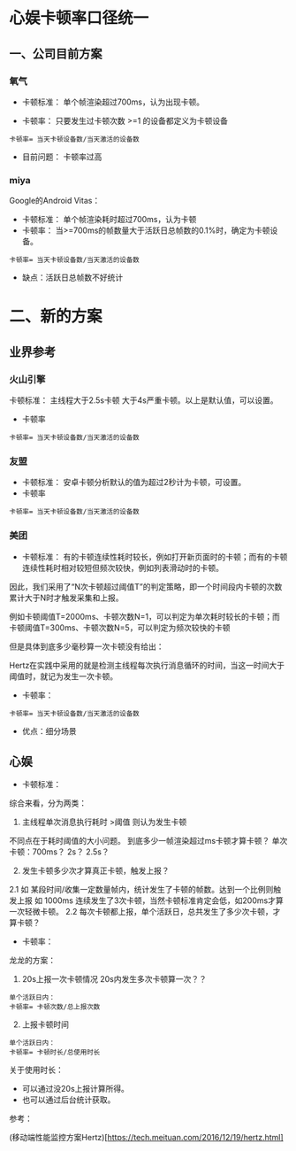 # 心娱卡顿率口径统一

## 一、公司目前方案

### 氧气

- 卡顿标准： 单个帧渲染超过700ms，认为出现卡顿。

- 卡顿率： 只要发生过卡顿次数 >=1 的设备都定义为卡顿设备

```
卡顿率= 当天卡顿设备数/当天激活的设备数
```

- 目前问题： 卡顿率过高

### miya

Google的Android Vitas：

- 卡顿标准： 单个帧渲染耗时超过700ms，认为卡顿
- 卡顿率： 当>=700ms的帧数量大于活跃日总帧数的0.1%时，确定为卡顿设备。

```
卡顿率= 当天卡顿设备数/当天激活的设备数
```

- 缺点：活跃日总帧数不好统计

# 二、新的方案

## 业界参考

### 火山引擎

卡顿标准： 主线程大于2.5s卡顿 大于4s严重卡顿。以上是默认值，可以设置。

- 卡顿率

```  
卡顿率= 当天卡顿设备数/当天激活的设备数  
```

### 友盟

- 卡顿标准： 安卓卡顿分析默认的值为超过2秒计为卡顿，可设置。
- 卡顿率

```
卡顿率= 当天卡顿设备数/当天激活的设备数    
```

### 美团

- 卡顿标准： 有的卡顿连续性耗时较长，例如打开新页面时的卡顿；而有的卡顿连续性耗时相对较短但频次较快，例如列表滑动时的卡顿。

因此，我们采用了“N次卡顿超过阈值T”的判定策略，即一个时间段内卡顿的次数累计大于N时才触发采集和上报。

例如卡顿阈值T=2000ms、卡顿次数N=1，可以判定为单次耗时较长的卡顿；而卡顿阈值T=300ms、卡顿次数N=5，可以判定为频次较快的卡顿

但是具体到底多少毫秒算一次卡顿没有给出：

Hertz在实践中采用的就是检测主线程每次执行消息循环的时间，当这一时间大于阈值时，就记为发生一次卡顿。

- 卡顿率：

```
卡顿率= 当天卡顿设备数/当天激活的设备数 
```

- 优点：细分场景

## 心娱

- 卡顿标准：

综合来看，分为两类：

1. 主线程单次消息执行耗时 >阈值 则认为发生卡顿

不同点在于耗时阈值的大小问题。 到底多少一帧渲染超过ms卡顿才算卡顿？ 单次卡顿：700ms？ 2s？ 2.5s？

2. 发生卡顿多少次才算真正卡顿，触发上报？

2.1 如 某段时间/收集一定数量帧内，统计发生了卡顿的帧数。达到一个比例则触发上报 如 1000ms 连续发生了3次卡顿，当然卡顿标准肯定会低，如200ms才算一次轻微卡顿。 2.2
每次卡顿都上报，单个活跃日，总共发生了多少次卡顿，才算卡顿？

- 卡顿率：

龙龙的方案：

1. 20s上报一次卡顿情况 20s内发生多次卡顿算一次？？

```
单个活跃日内：
卡顿率= 卡顿次数/总上报次数

```

2. 上报卡顿时间

```
单个活跃日内：
卡顿率= 卡顿时长/总使用时长

```

关于使用时长：

- 可以通过没20s上报计算所得。
- 也可以通过后台统计获取。

参考：

(移动端性能监控方案Hertz)[https://tech.meituan.com/2016/12/19/hertz.html]







